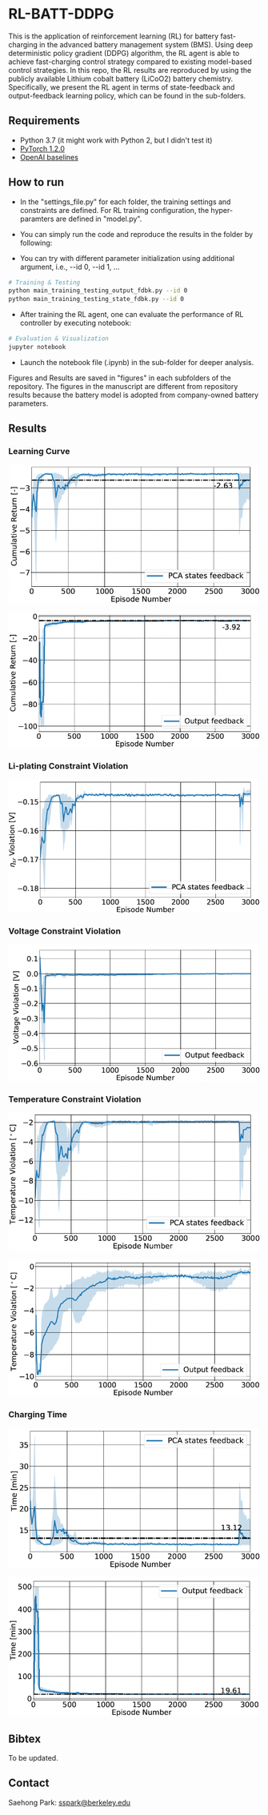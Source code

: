 # RL-BATT-DDPG

This is the application of reinforcement learning (RL) for battery fast-charging in the advanced battery management system (BMS). Using deep deterministic policy gradient (DDPG) algorithm, the RL agent is able to achieve fast-charging control strategy compared to existing model-based control strategies. In this repo, the RL results are reproduced by using the publicly available Lithium cobalt battery (LiCoO2) battery chemistry. Specifically, we present the RL agent in terms of state-feedback and output-feedback learning policy, which can be found in the sub-folders. 

## Requirements

* Python 3.7 (it might work with Python 2, but I didn't test it)
* [PyTorch 1.2.0](http://pytorch.org/)
* [OpenAI baselines](https://github.com/openai/baselines)

## How to run

* In the "settings_file.py" for each folder, the training settings and constraints are defined. For RL training configuration, the hyper-paramters are defined in "model.py".

* You can simply run the code and reproduce the results in the folder by following:
* You can try with different parameter initialization using additional argument, i.e., --id 0, --id 1, ...

```bash
# Training & Testing
python main_training_testing_output_fdbk.py --id 0
python main_training_testing_state_fdbk.py --id 0
```

* After training the RL agent, one can evaluate the performance of RL controller by executing notebook:
```bash
# Evaluation & Visualization
jupyter notebook

```

* Launch the notebook file (.ipynb) in the sub-folder for deeper analysis.

Figures and Results are saved in "figures" in each subfolders of the repository. The figures in the manuscript are different from repository results because the battery model is adopted from company-owned battery parameters.

## Results

### Learning Curve
![State_Feedback](StateFeedback_RL/figures/Training_PCA_25degC_LearningCurve.png)


![Output_Feedback](OutputFeedback_RL/figures/Training_output_25degC_LearningCurve.png)


### Li-plating Constraint Violation

![State_Feedback](StateFeedback_RL/figures/Training_PCA_25degC_Etas_Violation.png)


### Voltage Constraint Violation

![Output_Feedback_VoltConst](OutputFeedback_RL/figures/Training_output_25degC_Volt_Violation.png)


### Temperature Constraint Violation

![State_Feedback_TempConst](StateFeedback_RL/figures/Training_PCA_25degC_Temp_Violation.png)

![Output_Feedback_TempConst](OutputFeedback_RL/figures/Training_output_25degC_Temp_Violation.png)

### Charging Time

![State_Feedback_Time](StateFeedback_RL/figures/Training_PCA_25degC_ChgTime.png)

![Output_Feedback_Time](OutputFeedback_RL/figures/Training_output_25degC_ChgTime.png)


## Bibtex

To be updated.

## Contact

Saehong Park: sspark@berkeley.edu






